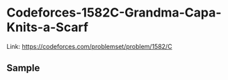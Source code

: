 # Codeforces-1582C-Grandma-Capa-Knits-a-Scarf
Link: https://codeforces.com/problemset/problem/1582/C
## Sample
